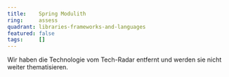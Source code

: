 ```yaml
---
title:    Spring Modulith
ring:     assess  
quadrant: libraries-frameworks-and-languages
featured: false
tags:     []
---
```


Wir haben die Technologie vom Tech-Radar entfernt und werden sie nicht weiter thematisieren.
